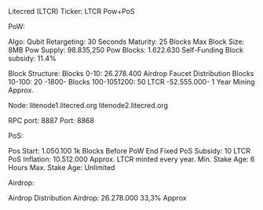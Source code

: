 Litecred (LTCR)
Ticker: LTCR
Pow+PoS


PoW:

Algo: Qubit
Retargeting: 30 Seconds
Maturity: 25 Blocks
Max Block Size: 8MB
Pow Supply: 98.835,250
Pow Blocks: 1.622.630
Self-Funding Block subsidy: 11.4%

Block Structure:
Blocks 0-10: 26.278.400 Airdrop Faucet Distribution
Blocks 10-100: 20 -1800-
Blocks 100-1051200: 50 LTCR -52.555.000- 1 Year Mining Approx.

Node:
litenode1.litecred.org
litenode2.litecred.org

RPC port: 8887
Port:     8868


PoS:

Pos Start: 1.050.100 1k Blocks Before PoW End 
Fixed PoS Subsidy: 10 LTCR
PoS Inflation: 10.512.000 Approx. LTCR minted every year.
Min. Stake Age: 6 Hours
Max. Stake Age: Unlimited


Airdrop:

Airdrop  Distribution
Airdrop: 26.278.000 33,3% Approx
